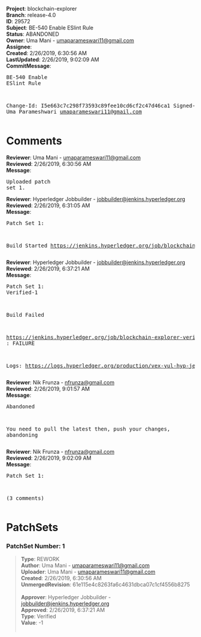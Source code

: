 <strong>Project</strong>: blockchain-explorer<br><strong>Branch</strong>: release-4.0<br><strong>ID</strong>: 29572<br><strong>Subject</strong>: BE-540 Enable ESlint Rule<br><strong>Status</strong>: ABANDONED<br><strong>Owner</strong>: Uma Mani - umaparameswari11@gmail.com<br><strong>Assignee</strong>:<br><strong>Created</strong>: 2/26/2019, 6:30:56 AM<br><strong>LastUpdated</strong>: 2/26/2019, 9:02:09 AM<br><strong>CommitMessage</strong>:<br><pre>BE-540 Enable ESlint Rule

Change-Id: I5e663c7c298f73593c89fee10cd6cf2c47d46ca1
Signed-off-by: Uma Parameshwari <umaparameswari11@gmail.com>
</pre><h1>Comments</h1><strong>Reviewer</strong>: Uma Mani - umaparameswari11@gmail.com<br><strong>Reviewed</strong>: 2/26/2019, 6:30:56 AM<br><strong>Message</strong>: <pre>Uploaded patch set 1.</pre><strong>Reviewer</strong>: Hyperledger Jobbuilder - jobbuilder@jenkins.hyperledger.org<br><strong>Reviewed</strong>: 2/26/2019, 6:31:05 AM<br><strong>Message</strong>: <pre>Patch Set 1:

Build Started https://jenkins.hyperledger.org/job/blockchain-explorer-verify-x86_64/27/</pre><strong>Reviewer</strong>: Hyperledger Jobbuilder - jobbuilder@jenkins.hyperledger.org<br><strong>Reviewed</strong>: 2/26/2019, 6:37:21 AM<br><strong>Message</strong>: <pre>Patch Set 1: Verified-1

Build Failed 

https://jenkins.hyperledger.org/job/blockchain-explorer-verify-x86_64/27/ : FAILURE

Logs: https://logs.hyperledger.org/production/vex-yul-hyp-jenkins-3/blockchain-explorer-verify-x86_64/27</pre><strong>Reviewer</strong>: Nik Frunza - nfrunza@gmail.com<br><strong>Reviewed</strong>: 2/26/2019, 9:01:57 AM<br><strong>Message</strong>: <pre>Abandoned

You need to pull the latest then, push your changes, abandoning</pre><strong>Reviewer</strong>: Nik Frunza - nfrunza@gmail.com<br><strong>Reviewed</strong>: 2/26/2019, 9:02:09 AM<br><strong>Message</strong>: <pre>Patch Set 1:

(3 comments)</pre><h1>PatchSets</h1><h3>PatchSet Number: 1</h3><blockquote><strong>Type</strong>: REWORK<br><strong>Author</strong>: Uma Mani - umaparameswari11@gmail.com<br><strong>Uploader</strong>: Uma Mani - umaparameswari11@gmail.com<br><strong>Created</strong>: 2/26/2019, 6:30:56 AM<br><strong>UnmergedRevision</strong>: 61e115e4c8263fa6c4631dbca07c1cf4556b8275<br><br><strong>Approver</strong>: Hyperledger Jobbuilder - jobbuilder@jenkins.hyperledger.org<br><strong>Approved</strong>: 2/26/2019, 6:37:21 AM<br><strong>Type</strong>: Verified<br><strong>Value</strong>: -1<br><br></blockquote>